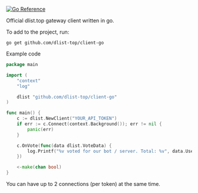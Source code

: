 [![Go Reference](https://pkg.go.dev/badge/github.com/dlist-top/client-go.svg)](https://pkg.go.dev/github.com/dlist-top/client-go)

Official dlist.top gateway client written in go.

To add to the project, run:

`go get github.com/dlist-top/client-go`

Example code

```go
package main

import (
	"context"
	"log"

	dlist "github.com/dlist-top/client-go"
)

func main() {
	c := dlist.NewClient("YOUR_API_TOKEN")
	if err := c.Connect(context.Background()); err != nil {
		panic(err)
	}

	c.OnVote(func(data dlist.VoteData) {
		log.Printf("%v voted for our bot / server. Total: %v", data.UserID, data.TotalVotes)
	})

	<-make(chan bool)
}

```

You can have up to 2 connections (per token) at the same time.
